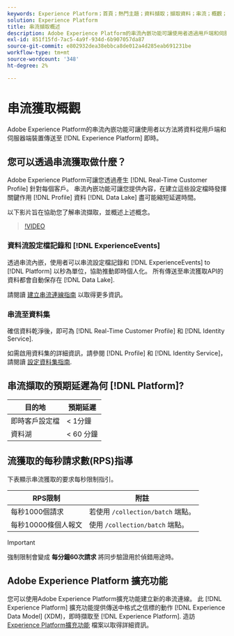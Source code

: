 ```yaml
---
keywords: Experience Platform；首頁；熱門主題；資料擷取；擷取資料；串流；概觀；串流擷取；延遲；串流延遲；
solution: Experience Platform
title: 串流擷取概述
description: Adobe Experience Platform的串流內嵌功能可讓使用者透過用戶端和伺服器端裝置，即時傳送資料至Experience Platform。
exl-id: 851f15fd-7ac5-4a9f-934d-6b907057da87
source-git-commit: e802932dea38ebbca8de012a4d285eab691231be
workflow-type: tm+mt
source-wordcount: '348'
ht-degree: 2%

---
```


# 串流獲取概觀

Adobe Experience Platform的串流內嵌功能可讓使用者以方法將資料從用戶端和伺服器端裝置傳送至 [!DNL Experience Platform] 即時。

## 您可以透過串流獲取做什麼？

Adobe Experience Platform可讓您透過產生 [!DNL Real-Time Customer Profile] 針對每個客戶。 串流內嵌功能可讓您提供內容，在建立這些設定檔時發揮關鍵作用 [!DNL Profile] 資料 [!DNL Data Lake] 盡可能縮短延遲時間。

以下影片旨在協助您了解串流擷取，並概述上述概念。

>[!VIDEO](https://video.tv.adobe.com/v/28425?quality=12&learn=on)

### 資料流設定檔記錄和 [!DNL ExperienceEvents]

透過串流內嵌，使用者可以串流設定檔記錄和 [!DNL ExperienceEvents] to [!DNL Platform] 以秒為單位，協助推動即時個人化。 所有傳送至串流獲取API的資料都會自動保存在 [!DNL Data Lake].

請閱讀 [建立串流連線指南](../tutorials/create-streaming-connection.md) 以取得更多資訊。

### 串流至資料集

確信資料乾淨後，即可為 [!DNL Real-Time Customer Profile] 和 [!DNL Identity Service].

如需啟用資料集的詳細資訊，請參閱 [!DNL Profile] 和 [!DNL Identity Service]，請閱讀 [設定資料集指南](../../profile/tutorials/dataset-configuration.md).

## 串流擷取的預期延遲為何 [!DNL Platform]?

| 目的地 | 預期延遲 |
| --------- | ---------------- |
| 即時客戶設定檔 | &lt; 1分鐘 |
| 資料湖 | &lt; 60 分鐘 |

## 流獲取的每秒請求數(RPS)指導

下表顯示串流獲取的要求每秒限制指引。

| RPS限制 | 附註 |
| --- | --- |
| 每秒1000個請求 | 若使用 `/collection/batch` 端點。 |
| 每秒10000條個人報文 | 使用 `/collection/batch` 端點。 |

>[!IMPORTANT]
>
>強制限制會變成 **每分鐘60次請求** 將同步驗證用於偵錯用途時。

## Adobe Experience Platform 擴充功能

您可以使用Adobe Experience Platform擴充功能建立新的串流連線。 此 [!DNL Experience Platform] 擴充功能提供傳送中格式之信標的動作 [!DNL Experience Data Model] (XDM)，即時擷取至 [!DNL Experience Platform]. 造訪 [Experience Platform擴充功能](../../tags/extensions/client/sdk/overview.md) 檔案以取得詳細資訊。
